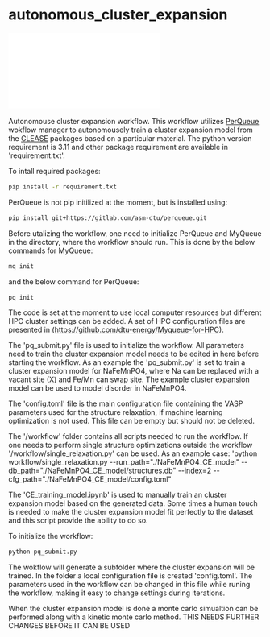 # autonomous_cluster_expansion
![plot](PQ_graphs.pdf)

Autonomouse cluster expansion workflow. This workflow utilizes [PerQueue](https://gitlab.com/asm-dtu/perqueue) wokflow manager to autonomousely train a cluster expansion model from the [CLEASE](https://clease.readthedocs.io/en/stable/index.html) packages based on a particular material. The python version requirement is 3.11 and other package requirement are available in 'requirement.txt'.


To intall required packages:
```bash
pip install -r requirement.txt
```

PerQueue is not pip initilized at the moment, but is installed using:
```bash
pip install git+https://gitlab.com/asm-dtu/perqueue.git
```

Before utalizing the workflow, one need to initialize PerQueue and MyQueue in the directory, where the workflow should run. This is done by the below commands for MyQueue:
```bash
mq init
```
and the below command for PerQueue:
```bash
pq init
```
The code is set at the moment to use local computer resources but different HPC cluster settings can be added. A set of HPC configuration files are presented in (https://github.com/dtu-energy/Myqueue-for-HPC).


The 'pq_submit.py' file is used to initialize the workflow. All parameters need to train the cluster expansion model needs to be edited in here before starting the workflow. As an example the 'pq_submit.py' is set to train a cluster expansion model for NaFeMnPO4, where Na can be replaced with a vacant site (X) and Fe/Mn can swap site. The example cluster expansion model can be used to model disorder in NaFeMnPO4.

The 'config.toml' file is the main configuration file containing the VASP parameters used for the structure relaxation, if machine learning optimization is not used. This file can be empty but should not be deleted.

The '/workflow' folder contains all scripts needed to run the workflow. If one needs to perform single structure optimizations outside the workflow '/workflow/single_relaxation.py' can be used. As an example case: 'python workflow/single_relaxation.py --run_path="./NaFeMnPO4_CE_model" --db_path="./NaFeMnPO4_CE_model/structures.db" --index=2 --cfg_path="./NaFeMnPO4_CE_model/config.toml"

The 'CE_training_model.ipynb' is used to manually train an cluster expansion model based on the generated data. Some times a human touch is needed to make the cluster expansion model fit perfectly to the dataset and this script provide the ability to do so.

To initialize the workflow:
```bash
python pq_submit.py
```

The wokflow will generate a subfolder where the cluster expansion will be trained. In the folder a local configuration file is created 'config.toml'. The parameters used in the workflow can be changed in this file while runing the workflow, making it easy to change settings during iterations.

When the cluster expansion model is done a monte carlo simualtion can be performed along with a kinetic monte carlo method. THIS NEEDS FURTHER CHANGES BEFORE IT CAN BE USED